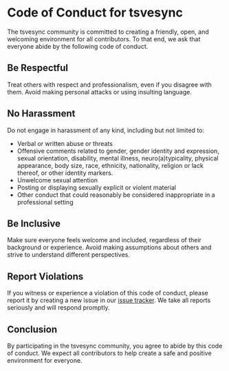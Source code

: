 # Code of Conduct for tsvesync

The tsvesync community is committed to creating a friendly, open, and welcoming environment for all contributors. To that end, we ask that everyone abide by the following code of conduct.

## Be Respectful

Treat others with respect and professionalism, even if you disagree with them. Avoid making personal attacks or using insulting language.

## No Harassment

Do not engage in harassment of any kind, including but not limited to:

- Verbal or written abuse or threats
- Offensive comments related to gender, gender identity and expression, sexual orientation, disability, mental illness, neuro(a)typicality, physical appearance, body size, race, ethnicity, nationality, religion or lack thereof, or other identity markers.
- Unwelcome sexual attention
- Posting or displaying sexually explicit or violent material
- Other conduct that could reasonably be considered inappropriate in a professional setting

## Be Inclusive

Make sure everyone feels welcome and included, regardless of their background or experience. Avoid making assumptions about others and strive to understand different perspectives.

## Report Violations

If you witness or experience a violation of this code of conduct, please report it by creating a new issue in our [issue tracker](https://github.com/spkesDE/tsvesync/issues). We take all reports seriously and will respond promptly.

## Conclusion

By participating in the tsvesync community, you agree to abide by this code of conduct. We expect all contributors to help create a safe and positive environment for everyone.
